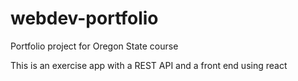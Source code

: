 # webdev-portfolio
Portfolio project for Oregon State course

This is an exercise app with a REST API and a front end using react
